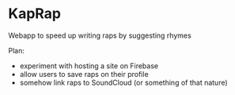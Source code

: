 # KapRap
Webapp to speed up writing raps by suggesting rhymes

Plan:
* experiment with hosting a site on Firebase
* allow users to save raps on their profile
* somehow link raps to SoundCloud (or something of that nature)
